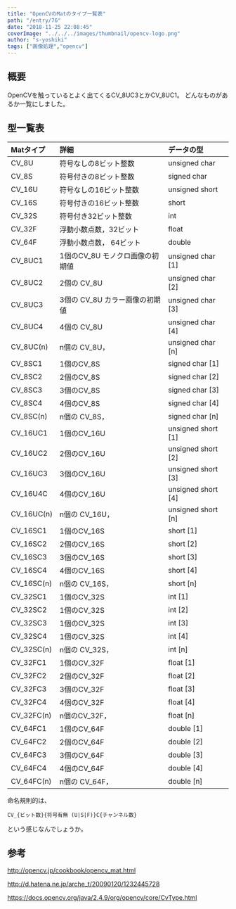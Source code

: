 ```yaml
---
title: "OpenCVのMatのタイプ一覧表"
path: "/entry/76"
date: "2018-11-25 22:08:45"
coverImage: "../../../images/thumbnail/opencv-logo.png"
author: "s-yoshiki"
tags: ["画像処理","opencv"]
---
```


## 概要

OpenCVを触っているとよく出てくるCV_8UC3とかCV_8UC1。
どんなものがあるか一覧にしました。

## 型一覧表

|Matタイプ|詳細|データの型|
|:----|:----|:----|
|CV_8U|符号なしの8ビット整数|unsigned char|
|CV_8S|符号付きの8ビット整数|signed char|
|CV_16U|符号なしの16ビット整数|unsigned short|
|CV_16S|符号付きの16ビット整数|short|
|CV_32S|符号付き32ビット整数|int|
|CV_32F|浮動小数点数，32ビット|float|
|CV_64F|浮動小数点数， 64ビット|double|
|CV_8UC1|1個のCV_8U モノクロ画像の初期値|unsigned char [1]|
|CV_8UC2|2個の CV_8U|unsigned char [2]|
|CV_8UC3|3個の CV_8U カラー画像の初期値|unsigned char [3]|
|CV_8UC4|4個の CV_8U|unsigned char [4]|
|CV_8UC(n)|n個の CV_8U，|unsigned char [n]|
|CV_8SC1|1個のCV_8S|signed char [1]|
|CV_8SC2|2個のCV_8S|signed char [2]|
|CV_8SC3|3個のCV_8S|signed char [3]|
|CV_8SC4|4個のCV_8S|signed char [4]|
|CV_8SC(n)|n個の CV_8S，|signed char [n]|
|CV_16UC1|1個のCV_16U|unsigned short [1]|
|CV_16UC2|2個のCV_16U|unsigned short [2]|
|CV_16UC3|3個のCV_16U|unsigned short [3]|
|CV_16U4C|4個のCV_16U|unsigned short [4]|
|CV_16UC(n)|n個の CV_16U，|unsigned short [n]|
|CV_16SC1|1個のCV_16S|short [1]|
|CV_16SC2|2個のCV_16S|short [2]|
|CV_16SC3|3個のCV_16S|short [3]|
|CV_16SC4|4個のCV_16S|short [4]|
|CV_16SC(n)|n個の CV_16S，|short [n]|
|CV_32SC1|1個のCV_32S|int [1]|
|CV_32SC2|1個のCV_32S|int [2]|
|CV_32SC3|1個のCV_32S|int [3]|
|CV_32SC4|1個のCV_32S|int [4]|
|CV_32SC(n)|n個の CV_32S，|int [n]|
|CV_32FC1|1個のCV_32F|float [1]|
|CV_32FC2|2個のCV_32F|float [2]|
|CV_32FC3|3個のCV_32F|float [3]|
|CV_32FC4|4個のCV_32F|float [4]|
|CV_32FC(n)|n個のCV_32F，|float [n]|
|CV_64FC1|1個のCV_64F|double [1]|
|CV_64FC2|2個のCV_64F|double [2]|
|CV_64FC3|3個のCV_64F|double [3]|
|CV_64FC4|4個のCV_64F|double [4]|
|CV_64FC(n)|n個の CV_64F，|double [n]|


命名規則的は、

```
CV_{ビット数}{符号有無 (U|S|F)}C{チャンネル数}
```

という感じなんでしょうか。

## 参考

<a href="http://opencv.jp/cookbook/opencv_mat.html">http://opencv.jp/cookbook/opencv_mat.html</a>

<a href="http://d.hatena.ne.jp/arche_t/20090120/1232445728">http://d.hatena.ne.jp/arche_t/20090120/1232445728</a>

<a href="https://docs.opencv.org/java/2.4.9/org/opencv/core/CvType.html">https://docs.opencv.org/java/2.4.9/org/opencv/core/CvType.html</a>